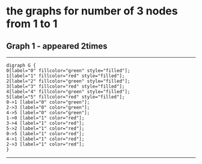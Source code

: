 # the graphs for number of 3 nodes from 1 to 1
## Graph 1 - appeared 2times
___
```graphviz
digraph G {
0[label="0" fillcolor="green" style="filled"];
1[label="1" fillcolor="red" style="filled"];
2[label="2" fillcolor="green" style="filled"];
3[label="3" fillcolor="red" style="filled"];
4[label="4" fillcolor="green" style="filled"];
5[label="5" fillcolor="red" style="filled"];
0->1 [label="0" color="green"];
2->3 [label="0" color="green"];
4->5 [label="0" color="green"];
1->0 [label="1" color="red"];
3->4 [label="1" color="red"];
5->2 [label="1" color="red"];
0->5 [label="1" color="red"];
4->1 [label="1" color="red"];
2->3 [label="1" color="red"];
}
```
___
